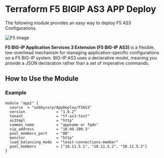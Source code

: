 # Terraform F5 BIGIP AS3 APP Deploy

The following module provides an easy way to deploy F5 AS3 Configurations.

![F5 Image](https://www.f5.com/content/dam/f5-com/page-assets-en/home-en/resources/white-papers/DIAGs-WP-CLOUD-305946670-automate-f5-app-services-update_7.png)


**F5 BIG-IP Application Services 3 Extension (F5 BIG-IP AS3)** is a flexible, low-overhead mechanism for managing application-specific configurations on a F5 BIG-IP system. BIG-IP AS3 uses a declarative model, meaning you provide a JSON declaration rather than a set of imperative commands.

## How to Use the Module

### Example

```
module "app1" {
  source  = "sebbycorp/AppDeploy/F5AS3"
  version              = "1.0.2"
  tenant               = "tf-as3-test"
  as3tmpl              = "http"
  common_name          = "appname or fqdn"
  vip_address          = "10.99.100.3"
  pool_members_port    = "80"
  monitor              = "http"
  load_balancing_mode  = "least-connections-member"
  pool_members         = ["10.11.5.1", "10.11.5.2", "10.11.5.3"]
}


